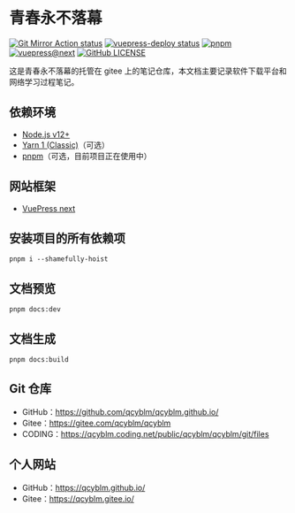 # 青春永不落幕
[![Git Mirror Action status](https://github.com/qcyblm/qcyblm.github.io/workflows/Git%20Mirror%20Action/badge.svg)](https://github.com/qcyblm/qcyblm.github.io/actions/workflows/GitMirrorAction.yml)
[![vuepress-deploy status](https://github.com/qcyblm/qcyblm.github.io/workflows/vuepress-deploy/badge.svg)](https://github.com/qcyblm/qcyblm.github.io/actions/workflows/vuepress-deploy.yml)
[![pnpm](https://img.shields.io/npm/v/pnpm?label=pnpm)](https://github.com/pnpm/pnpm/)
[![vuepress@next](https://img.shields.io/github/v/release/vuepress/vuepress-next?include_prereleases&label=vuepress%40next)](https://github.com/vuepress/vuepress-next/)
[![GitHub LICENSE](https://img.shields.io/github/license/qcyblm/qcyblm.github.io)](/LICENSE)


这是青春永不落幕的托管在 gitee 上的笔记仓库，本文档主要记录软件下载平台和网络学习过程笔记。

## 依赖环境
- [Node.js v12+](https://nodejs.org/)
- [Yarn 1 (Classic)](https://classic.yarnpkg.com/)（可选）
- [pnpm](https://pnpm.io/)（可选，目前项目正在使用中）

## 网站框架
- [VuePress next](https://v2.vuepress.vuejs.org/)

## 安装项目的所有依赖项
```
pnpm i --shamefully-hoist
```

## 文档预览
```
pnpm docs:dev
```

## 文档生成
```
pnpm docs:build
```

## Git 仓库
- GitHub：https://github.com/qcyblm/qcyblm.github.io/
- Gitee：https://gitee.com/qcyblm/qcyblm
- CODING：https://qcyblm.coding.net/public/qcyblm/qcyblm/git/files

## 个人网站
- GitHub：https://qcyblm.github.io/
- Gitee：https://qcyblm.gitee.io/
